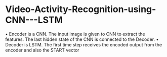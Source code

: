 # Video-Activity-Recognition-using-CNN---LSTM

• Encoder is a CNN. The input image is given to CNN to extract the features. The last hidden state of the CNN is connected to the Decoder.
• Decoder is LSTM. The first time step receives the encoded output from the encoder and also the START vector
